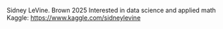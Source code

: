 Sidney LeVine. Brown 2025
Interested in data science and applied math
Kaggle: https://www.kaggle.com/sidneylevine
